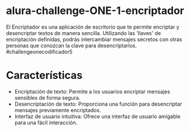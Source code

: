 # alura-challenge-ONE-1-encriptador
El Encriptador es una aplicación de escritorio que te permite encriptar y desencriptar textos de manera sencilla. Utilizando las 'llaves' de encriptación definidas, podrás intercambiar mensajes secretos con otras personas que conozcan la clave para desencriptarlos. #challengeonecodificador5

# Características
* Encriptación de texto: Permite a los usuarios encriptar mensajes sensibles de forma segura.
* Desencriptación de texto: Proporciona una función para desencriptar mensajes previamente encriptados.
* Interfaz de usuario intuitiva: Ofrece una interfaz de usuario amigable para una fácil interacción.
